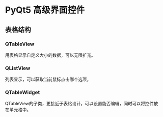 # PyQt5 高级界面控件  
## 表格结构  
### QTableView  
用表格显示自定义大小的数据，可以无限扩充。  
### QListView  
列表显示，可以获取当前鼠标点击哪个选项。  
### QTableWidget  
QTableView的子类，更接近于表格设计，可以设置能否编辑，同时可以将控件放在单元格中。  

